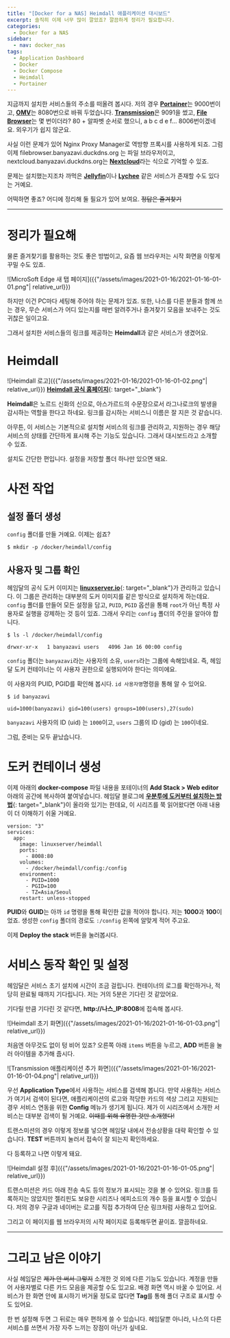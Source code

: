 ```yaml
---
title: "[Docker for a NAS] Heimdall 애플리케이션 대시보드"
excerpt: 솔직히 이제 너무 많이 깔았죠? 깔끔하게 정리가 필요합니다.
categories:
  - Docker for a NAS
sidebar:
  - nav: docker_nas
tags:
  - Application Dashboard
  - Docker
  - Docker Compose
  - Heimdall
  - Portainer
---
```


지금까지 설치한 서비스들의 주소를 떠올려 봅시다. 저의 경우 [**Portainer**](/2020-02-23/Docker와-Portainer)는 9000번이고, [**OMV**](/2019-10-06/OMV4-자작-NAS-구축)는 8080번으로 바꿔 두었습니다. [**Transmission**](/2020-03-07/Transmission-BitTorrent-클라이언트)은 9091을 썼고, [**File Browser**](/2020-06-22/filebrowser.xyz-파일-탐색기)는 몇 번이더라? 80 + 알파벳 순서로 했으니, a b c d e f... 8006번이겠네요. 외우기가 쉽지 않군요.

사실 이런 문제가 있어 Nginx Proxy Manager로 역방향 프록시를 사용하게 되죠. 그럼 이제 filebrowser.banyazavi.duckdns.org 는 파일 브라우저이고, nextcloud.banyazavi.duckdns.org는 [**Nextcloud**](/2020-03-14/Nextcloud-설치형-클라우드)라는 식으로 기억할 수 있죠.

문제는 설치했는지조차 까먹은 [**Jellyfin**](/2020-04-19/Jellyfin-개인-미디어-서버)이나 [**Lychee**](/2020-07-05/Lychee-사진-관리-서비스) 같은 서비스가 존재할 수도 있다는 거예요.

어떡하면 좋죠? 어디에 정리해 둘 필요가 있어 보여요. ~~정답은 즐겨찾기~~

---

# 정리가 필요해

물론 즐겨찾기를 활용하는 것도 좋은 방법이고, 요즘 웹 브라우저는 시작 화면을 이렇게 꾸밀 수도 있죠.

![MicroSoft Edge 새 탭 페이지]({{"/assets/images/2021-01-16/2021-01-16-01-01.png"| relative_url}})

하지만 이건 PC마다 세팅해 주어야 하는 문제가 있죠. 또한, 나스를 다른 분들과 함께 쓰는 경우, 무슨 서비스가 어디 있는지를 매번 알려주거나 즐겨찾기 모음을 보내주는 것도 귀찮은 일이고요.

그래서 설치한 서비스들의 링크를 제공하는 **Heimdall**과 같은 서비스가 생겼어요.

# Heimdall

![Heimdall 로고]({{"/assets/images/2021-01-16/2021-01-16-01-02.png"| relative_url}})
[**Heimdall 공식 홈페이지**](https://heimdall.site/){: target="_blank"}

**Heimdall**은 노르드 신화의 신으로, 아스가르드의 수문장으로서 라그나로크의 발생을 감시하는 역할을 한다고 하네요. 링크를 감시하는 서비스니 이름은 잘 지은 것 같습니다.

아무튼, 이 서비스는 기본적으로 설치형 서비스의 링크를 관리하고, 지원하는 경우 해당 서비스의 상태를 간단하게 표시해 주는 기능도 있습니다. 그래서 대시보드라고 소개할 수 있죠.

설치도 간단한 편입니다. 설정을 저장할 폴더 하나만 있으면 돼요.

# 사전 작업

## 설정 폴더 생성

`config` 폴더를 만들 거예요. 이제는 쉽죠?

```
$ mkdir -p /docker/heimdall/config
```

## 사용자 및 그룹 확인

헤임달의 공식 도커 이미지는 [**linuxserver.io**](https://www.linuxserver.io/){: target="_blank"}가 관리하고 있습니다. 이 그룹은 관리하는 대부분의 도커 이미지를 같은 방식으로 설치하게 하는데요. `config` 폴더를 만들어 모든 설정을 담고, `PUID`, `PGID` 옵션을 통해 `root`가 아닌 특정 사용자로 실행을 강제하는 것 등이 있죠. 그래서 우리는 `config` 폴더의 주인을 알아야 합니다.

```
$ ls -l /docker/heimdall/config

drwxr-xr-x   1 banyazavi users   4096 Jan 16 00:00 config
```

`config` 폴더는 `banyazavi`라는 사용자의 소유, `users`라는 그룹에 속해있네요. 즉, 헤임달 도커 컨테이너는 이 사용자 권한으로 실행되어야 한다는 의미에요.

이 사용자의 PUID, PGID를 확인해 봅시다. `id 사용자명`명령을 통해 알 수 있어요.

```
$ id banyazavi

uid=1000(banyazavi) gid=100(users) groups=100(users),27(sudo)
```

`banyazavi` 사용자의 ID (uid) 는 `1000`이고, `users` 그룹의 ID (gid) 는 `100`이네요.

그럼, 준비는 모두 끝났습니다.

# 도커 컨테이너 생성

이제 아래의 **docker-compose** 파일 내용을 포테이너의 **Add Stack > Web editor** 아래의 공간에 복사하여 붙여넣습니다. 헤임달 블로그에 [**우분투에 도커부터 설치하는 방법**](https://blog.heimdall.site/index.php/2018/02/28/installing-docker-and-heimdall-application-dashboard-on-ubuntu/){: target="_blank"}이 올라와 있기는 한데요, 이 시리즈를 쭉 읽어왔다면 아래 내용이 더 이해하기 쉬울 거예요.

```
version: "3"
services:
  app:
    image: linuxserver/heimdall
    ports:
      - 8008:80
    volumes:
      - /docker/heimdall/config:/config
    environment:
      - PUID=1000
      - PGID=100
      - TZ=Asia/Seoul
    restart: unless-stopped
```

**PUID**와 **GUID**는 아까 `id` 명령을 통해 확인한 값을 적어야 합니다. 저는 **1000**과 **100**이었죠. 생성한 `config` 폴더의 경로도 `:/config` 왼쪽에 알맞게 적어 주고요.

이제 **Deploy the stack** 버튼을 눌러봅시다.

# 서비스 동작 확인 및 설정

헤임달은 서비스 초기 설치에 시간이 조금 걸립니다. 컨테이너의 로그를 확인하거나, 적당히 완료될 때까지 기다립니다. 저는 거의 5분은 기다린 것 같았어요.

기다릴 만큼 기다린 것 같다면, **http://나스_IP:8008**에 접속해 봅시다.

![Heimdall 초기 화면]({{"/assets/images/2021-01-16/2021-01-16-01-03.png"| relative_url}})

처음엔 아무것도 없이 텅 비어 있죠? 오른쪽 아래 `items` 버튼을 누르고, **ADD** 버튼을 눌러 아이템을 추가해 줍시다.

![Transmission 애플리케이션 추가 화면]({{"/assets/images/2021-01-16/2021-01-16-01-04.png"| relative_url}})

우선 **Application Type**에서 사용하는 서비스를 검색해 봅니다. 만약 사용하는 서비스가 여기서 검색이 된다면, 애플리케이션의 로고와 적당한 카드의 색상 그리고 지원되는 경우 서비스 연동을 위한 **Config** 메뉴가 생기게 됩니다. 제가 이 시리즈에서 소개한 서비스는 대부분 검색이 될 거예요. ~~이때를 위해 유명한 것만 소개했다!~~

트랜스미션의 경우 이렇게 정보를 넣으면 헤임달 내에서 전송상황을 대략 확인할 수 있습니다. **TEST** 버튼까지 눌러서 접속이 잘 되는지 확인하세요.

다 등록하고 나면 이렇게 돼요.

![Heimdall 설정 후]({{"/assets/images/2021-01-16/2021-01-16-01-05.png"| relative_url}})

트랜스미션은 카드 아래 전송 속도 등의 정보가 표시되는 것을 볼 수 있어요. 링크를 등록하지는 않았지만 젤리핀도 보유한 시리즈나 에피소드의 개수 등을 표시할 수 있습니다. 저의 경우 구글과 네이버는 로고를 직접 추가하여 단순 링크처럼 사용하고 있어요.

그리고 이 페이지를 웹 브라우저의 시작 페이지로 등록해두면 끝이죠. 깔끔하네요.

---

# 그리고 남은 이야기

사실 헤임달은 ~~제가 안 써서 그렇지~~ 소개한 것 외에 다른 기능도 있습니다. 계정을 만들어 사용자별로 다른 카드 모음을 제공할 수도 있고요. 배경 화면 역시 바꿀 수 있어요. 서비스가 한 화면 안에 표시하기 버거울 정도로 많다면 **Tag**를 통해 폴더 구조로 표시할 수도 있어요.

한 번 설정해 두면 그 뒤로는 매우 편하게 쓸 수 있습니다. 헤임달뿐 아니라, 나스의 다른 서비스를 쓰면서 가장 자주 느끼는 장점이 아닌가 싶네요.
